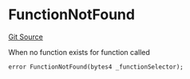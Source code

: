 # FunctionNotFound
[Git Source](https://github.com/thrackle-io/tron/blob/edf3093a9fed22d64a8edbc89ae73bfbadfe2a42/src/client/token/handler/diamond/HandlerDiamond.sol)

When no function exists for function called


```solidity
error FunctionNotFound(bytes4 _functionSelector);
```

